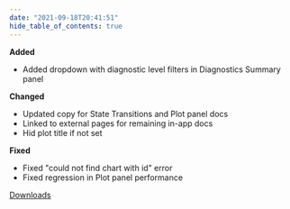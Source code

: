 ```yaml
---
date: "2021-09-18T20:41:51"
hide_table_of_contents: true
---
```


**Added**

- Added dropdown with diagnostic level filters in Diagnostics Summary panel

**Changed**

- Updated copy for State Transitions and Plot panel docs
- Linked to external pages for remaining in-app docs
- Hid plot title if not set

**Fixed**

- Fixed "could not find chart with id" error
- Fixed regression in Plot panel performance

[Downloads](https://github.com/foxglove/studio/releases/tag/v0.18.2)

